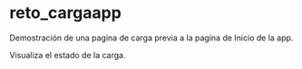 # reto_cargaapp

Demostración de una pagina de carga previa a la pagina de Inicio de la app.

Visualiza el estado de la carga.

